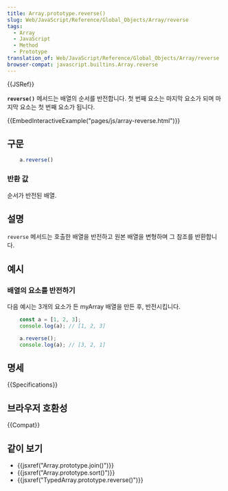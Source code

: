 ```yaml
---
title: Array.prototype.reverse()
slug: Web/JavaScript/Reference/Global_Objects/Array/reverse
tags:
  - Array
  - JavaScript
  - Method
  - Prototype
translation_of: Web/JavaScript/Reference/Global_Objects/Array/reverse
browser-compat: javascript.builtins.Array.reverse
---
```


{{JSRef}}

**`reverse()`** 메서드는 배열의 순서를 반전합니다. 첫 번째 요소는 마지막 요소가 되며 마지막 요소는 첫 번째 요소가 됩니다.

{{EmbedInteractiveExample("pages/js/array-reverse.html")}}

## 구문

```js
    a.reverse()
```

### 반환 값

순서가 반전된 배열.

## 설명

`reverse` 메서드는 호출한 배열을 반전하고 원본 배열을 변형하며 그 참조를 반환합니다.

## 예시

### 배열의 요소를 반전하기

다음 예시는 3개의 요소가 든 myArray 배열을 만든 후, 반전시킵니다.

```js
    const a = [1, 2, 3];
    console.log(a); // [1, 2, 3]

    a.reverse();
    console.log(a); // [3, 2, 1]
```

## 명세

{{Specifications}}

## 브라우저 호환성

{{Compat}}

## 같이 보기

- {{jsxref("Array.prototype.join()")}}
- {{jsxref("Array.prototype.sort()")}}
- {{jsxref("TypedArray.prototype.reverse()")}}
